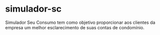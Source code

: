 # simulador-sc
Simulador Seu Consumo tem como objetivo proporcionar aos clientes da empresa um melhor esclarecimento de suas contas de condomínio.
